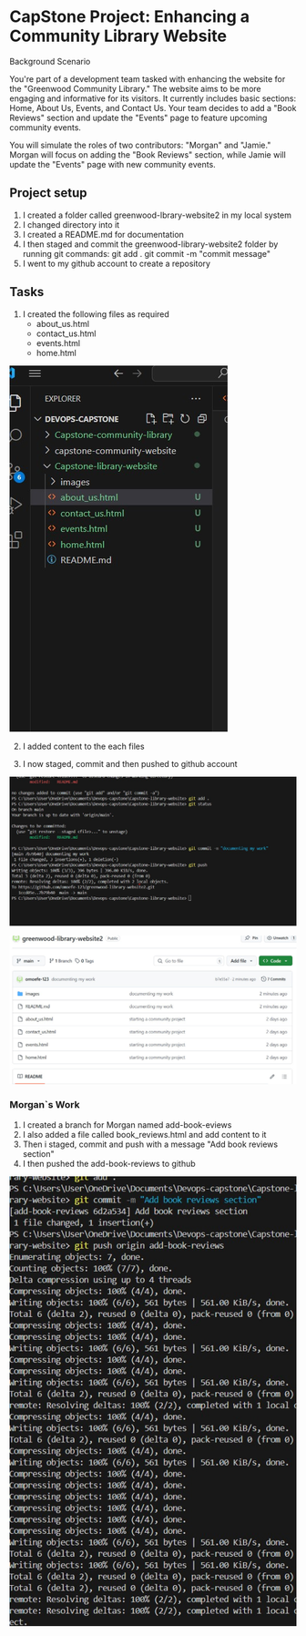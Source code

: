 # CapStone Project: Enhancing a Community Library Website

Background Scenario

You're part of a development team tasked with enhancing the website for the "Greenwood Community Library." The website aims to be more engaging and informative for its visitors. It currently includes basic sections: Home, About Us, Events, and Contact Us. Your team decides to add a "Book Reviews" section and update the "Events" page to feature upcoming community events.

You will simulate the roles of two contributors: "Morgan" and "Jamie." Morgan will focus on adding the "Book Reviews" section, while Jamie will update the "Events" page with new community events.

## Project setup 
1. I created a folder called greenwood-lbrary-website2 in my local system
2. I changed directory into it
3. I created a README.md for documentation
4. I then staged and commit the greenwood-library-website2 folder by running git commands: git add .
git commit -m "commit message"
5. I went to my github account to create a repository

## Tasks
1. I created the following files as required
   * about_us.html
   * contact_us.html
   * events.html
   * home.html 

![files](images/files.jpg)

2. I added content to the each files

3. I now staged, commit and then pushed to github account

![documenting-work](images/Documenting.jpg)

![alt text](images/website.jpg)

### Morgan`s Work
1. I created a branch for Morgan named add-book-eviews
2. I also added a file called book_reviews.html and add content to it
3. Then i staged, commit and push with a message "Add book reviews section"
4. I then pushed the add-book-reviews to github

![morgar-work](<images/morgan s work.jpg>)